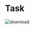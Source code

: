 # Task

![download](https://user-images.githubusercontent.com/72891329/181907827-8b32d5cb-af50-43dd-a603-a6e9136e74ab.png)
